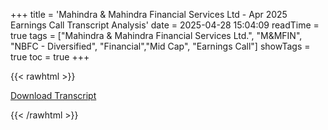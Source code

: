 +++
title = 'Mahindra & Mahindra Financial Services Ltd - Apr 2025 Earnings Call Transcript Analysis'
date = 2025-04-28 15:04:09
readTime = true
tags = ["Mahindra & Mahindra Financial Services Ltd.", "M&MFIN", "NBFC - Diversified", "Financial","Mid Cap", "Earnings Call"]
showTags = true
toc = true
+++



{{< rawhtml >}}

<div class="button-container">    
    <a href="https://www.bseindia.com/stockinfo/AnnPdfOpen.aspx?Pname=496fd86a-7eee-4fc7-8373-3cd5b1f95e4b.pdf" target="_blank" class="report-button">
      <i class="fas fa-file-pdf"></i> Download Transcript
    </a>
</div>
    
{{< /rawhtml >}}
